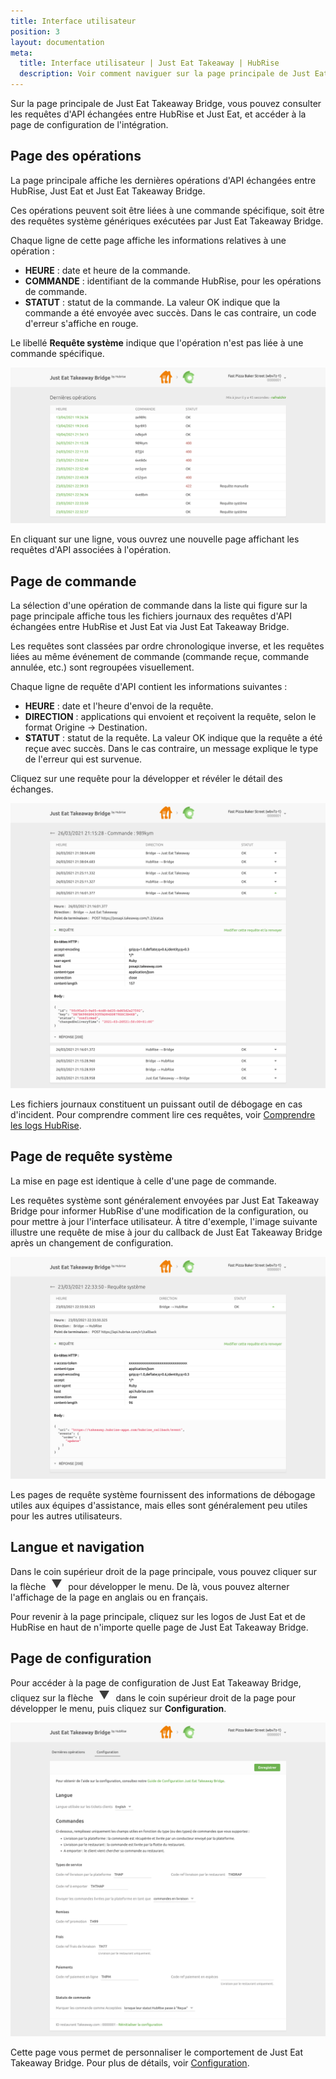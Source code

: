```yaml
---
title: Interface utilisateur
position: 3
layout: documentation
meta:
  title: Interface utilisateur | Just Eat Takeaway | HubRise
  description: Voir comment naviguer sur la page principale de Just Eat Takeaway Bridge pour accéder aux informations sur les commandes et personnaliser le comportement de Bridge.
---
```


Sur la page principale de Just Eat Takeaway Bridge, vous pouvez consulter les requêtes d'API échangées entre HubRise et Just Eat, et accéder à la page de configuration de l'intégration.

## Page des opérations

La page principale affiche les dernières opérations d'API échangées entre HubRise, Just Eat et Just Eat Takeaway Bridge.

Ces opérations peuvent soit être liées à une commande spécifique, soit être des requêtes système génériques exécutées par Just Eat Takeaway Bridge.

Chaque ligne de cette page affiche les informations relatives à une opération :

- **HEURE** : date et heure de la commande.
- **COMMANDE** : identifiant de la commande HubRise, pour les opérations de commande.
- **STATUT** : statut de la commande. La valeur OK indique que la commande a été envoyée avec succès. Dans le cas contraire, un code d'erreur s'affiche en rouge.

Le libellé **Requête système** indique que l'opération n'est pas liée à une commande spécifique.

![Page des opérations de Just Eat Takeaway Bridge développée par HubRise](./images/003-jet-main-page.png)

En cliquant sur une ligne, vous ouvrez une nouvelle page affichant les requêtes d'API associées à l'opération.

## Page de commande

La sélection d'une opération de commande dans la liste qui figure sur la page principale affiche tous les fichiers journaux des requêtes d'API échangées entre HubRise et Just Eat via Just Eat Takeaway Bridge.

Les requêtes sont classées par ordre chronologique inverse, et les requêtes liées au même événement de commande (commande reçue, commande annulée, etc.) sont regroupées visuellement.

Chaque ligne de requête d'API contient les informations suivantes :

- **HEURE** : date et l'heure d'envoi de la requête.
- **DIRECTION** : applications qui envoient et reçoivent la requête, selon le format Origine → Destination.
- **STATUT** : statut de la requête. La valeur OK indique que la requête a été reçue avec succès. Dans le cas contraire, un message explique le type de l'erreur qui est survenue.

Cliquez sur une requête pour la développer et révéler le détail des échanges.

![Page des journaux de commande sur Just Eat Takeaway Bridge](./images/004-jet-order-logs.png)

Les fichiers journaux constituent un puissant outil de débogage en cas d'incident. Pour comprendre comment lire ces requêtes, voir [Comprendre les logs HubRise](/docs/hubrise-logs/).

## Page de requête système

La mise en page est identique à celle d'une page de commande.

Les requêtes système sont généralement envoyées par Just Eat Takeaway Bridge pour informer HubRise d'une modification de la configuration, ou pour mettre à jour l'interface utilisateur. À titre d'exemple, l'image suivante illustre une requête de mise à jour du callback de Just Eat Takeaway Bridge après un changement de configuration.

![Page de requête système sur Just Eat Takeaway Bridge](./images/005-jet-system-request.png)

Les pages de requête système fournissent des informations de débogage utiles aux équipes d'assistance, mais elles sont généralement peu utiles pour les autres utilisateurs.

## Langue et navigation

Dans le coin supérieur droit de la page principale, vous pouvez cliquer sur la flèche <InlineImage width="20" height="20">![icône fléchée](../images/arrow-icon.jpg)</InlineImage> pour développer le menu. De là, vous pouvez alterner l'affichage de la page en anglais ou en français.

Pour revenir à la page principale, cliquez sur les logos de Just Eat et de HubRise en haut de n'importe quelle page de Just Eat Takeaway Bridge.

## Page de configuration

Pour accéder à la page de configuration de Just Eat Takeaway Bridge, cliquez sur la flèche <InlineImage width="20" height="20">![icône fléchée](../images/arrow-icon.jpg)</InlineImage> dans le coin supérieur droit de la page pour développer le menu, puis cliquez sur **Configuration**.

![Page de configuration de Just Eat Takeaway Bridge](./images/002-jet-configuration-page.png)

Cette page vous permet de personnaliser le comportement de Just Eat Takeaway Bridge. Pour plus de détails, voir [Configuration](/apps/just-eat-takeaway/configuration).
